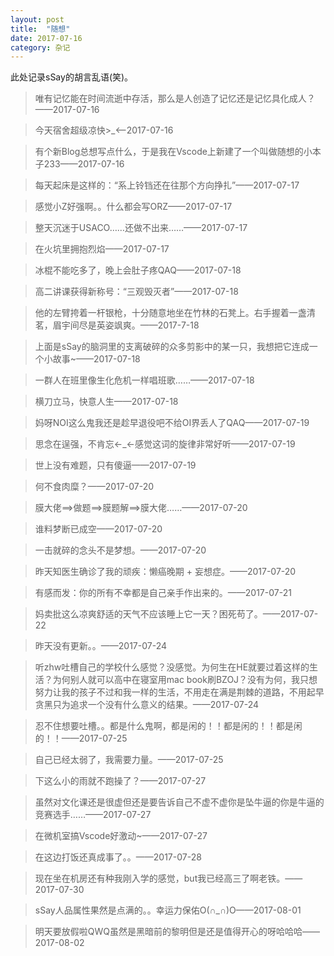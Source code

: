 ```yaml
---
layout: post
title:  "随想"
date: 2017-07-16
category: 杂记
---
```


此处记录sSay的胡言乱语(笑)。

> 唯有记忆能在时间流逝中存活，那么是人创造了记忆还是记忆具化成人？——2017-07-16

> 今天宿舍超级凉快>_<——2017-07-16

> 有个新Blog总想写点什么，于是我在Vscode上新建了一个叫做随想的小本子233——2017-07-16

> 每天起床是这样的：“系上铃铛还在往那个方向挣扎”——2017-07-17

> 感觉小Z好强啊。。什么都会写ORZ——2017-07-17

> 整天沉迷于USACO……还做不出来……——2017-07-17

> 在火坑里拥抱烈焰——2017-07-17

> 冰棍不能吃多了，晚上会肚子疼QAQ——2017-07-18

> 高二讲课获得新称号：“三观毁灭者”——2017-07-18

> 他的左臂挎着一杆银枪，十分随意地坐在竹林的石凳上。右手握着一盏清茗，眉宇间尽是英姿飒爽。——2017-7-18

> 上面是sSay的脑洞里的支离破碎的众多剪影中的某一只，我想把它连成一个小故事~——2017-07-18

> 一群人在班里像生化危机一样唱班歌……——2017-07-18

> 横刀立马，快意人生——2017-07-18

> 妈呀NOI这么鬼我还是趁早退役吧不给OI界丢人了QAQ——2017-07-19

> 思念在逞强，不肯忘←_←感觉这词的旋律非常好听——2017-07-19

> 世上没有难题，只有傻逼——2017-07-19

> 何不食肉糜？——2017-07-20

> 膜大佬==>做题==>膜题解==>膜大佬……——2017-07-20

> 谁料梦断已成空——2017-07-20

> 一击就碎的念头不是梦想。——2017-07-20

> 昨天知医生确诊了我的顽疾：懒癌晚期 + 妄想症。——2017-07-20

> 有感而发：你的所有不幸都是自己亲手作出来的。——2017-07-21

> 妈卖批这么凉爽舒适的天气不应该睡上它一天？困死苟了。——2017-07-22

> 昨天没有更新。。——2017-07-24

> 听zhw吐槽自己的学校什么感觉？没感觉。为何生在HE就要过着这样的生活？为何别人就可以高中在寝室用mac book刷BZOJ？没有为何，我只想努力让我的孩子不过和我一样的生活，不用走在满是荆棘的道路，不用起早贪黑只为追求一个没有什么意义的结果。——2017-07-24

> 忍不住想要吐槽。。都是什么鬼啊，都是闲的！！都是闲的！！都是闲的！！——2017-07-25

> 自己已经太弱了，我需要力量。——2017-07-25

> 下这么小的雨就不跑操了？——2017-07-27

> 虽然对文化课还是很虚但还是要告诉自己不虚不虚你是坠牛逼的你是牛逼的竞赛选手……——2017-07-27

> 在微机室搞Vscode好激动~——2017-07-27

> 在这边打饭还真成事了。。——2017-07-28

> 现在坐在机房还有种我刚入学的感觉，but我已经高三了啊老铁。——2017-07-30

> sSay人品属性果然是点满的。。幸运力保佑O(∩_∩)O——2017-08-01

> 明天要放假啦QWQ虽然是黑暗前的黎明但是还是值得开心的呀哈哈哈——2017-08-02
